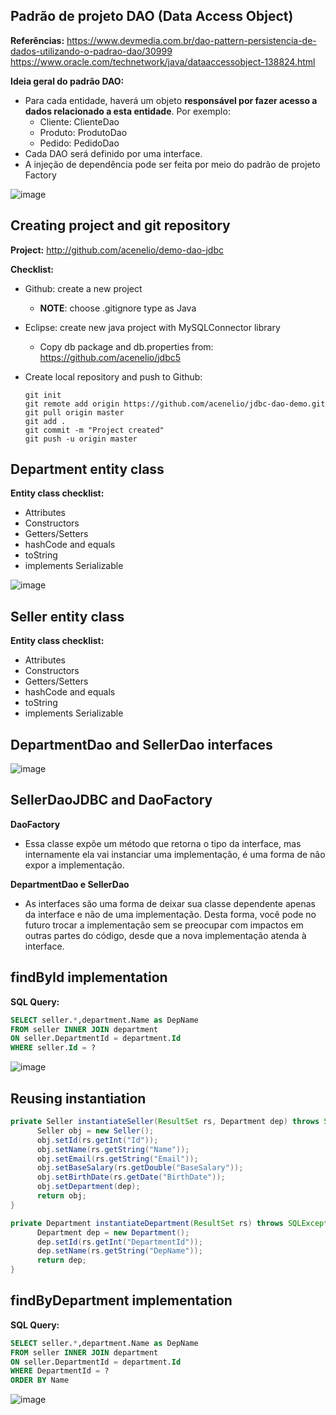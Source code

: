 ## Padrão de projeto DAO (Data Access Object)

**Referências:**
https://www.devmedia.com.br/dao-pattern-persistencia-de-dados-utilizando-o-padrao-dao/30999
https://www.oracle.com/technetwork/java/dataaccessobject-138824.html

**Ideia geral do padrão DAO:**
- Para cada entidade, haverá um objeto **responsável por fazer acesso a dados relacionado a esta
entidade**. Por exemplo:
  - Cliente: ClienteDao
  - Produto: ProdutoDao
  - Pedido: PedidoDao
- Cada DAO será definido por uma interface.
- A injeção de dependência pode ser feita por meio do padrão de projeto Factory

![image](https://user-images.githubusercontent.com/56324728/90800594-40c3ff00-e2eb-11ea-84ab-f23f8f381da9.png)

## Creating project and git repository

**Project:** http://github.com/acenelio/demo-dao-jdbc

**Checklist:**
- Github: create a new project
  - **NOTE**: choose .gitignore type as Java
- Eclipse: create new java project with MySQLConnector library
  - Copy db package and db.properties from: https://github.com/acenelio/jdbc5
- Create local repository and push to Github:
        
      git init
      git remote add origin https://github.com/acenelio/jdbc-dao-demo.git
      git pull origin master
      git add .
      git commit -m "Project created"
      git push -u origin master
 
## Department entity class

**Entity class checklist:**
- Attributes
- Constructors
- Getters/Setters
- hashCode and equals
- toString
- implements Serializable

![image](https://user-images.githubusercontent.com/56324728/90803554-49b6cf80-e2ef-11ea-826c-26653786224a.png)

## Seller entity class

**Entity class checklist:**
- Attributes
- Constructors
- Getters/Setters
- hashCode and equals
- toString
- implements Serializable

## DepartmentDao and SellerDao interfaces

![image](https://user-images.githubusercontent.com/56324728/90810304-1d07b580-e2f9-11ea-969f-da17c49d82e8.png)

## SellerDaoJDBC and DaoFactory

**DaoFactory**
- Essa classe expõe um método que retorna o tipo da interface, mas internamente
ela vai instanciar uma implementação, é uma forma de não expor a implementação.

**DepartmentDao e SellerDao**
- As interfaces são uma forma de deixar sua classe dependente apenas da interface e
não de uma implementação. Desta forma, você pode no futuro trocar a
implementação sem se preocupar com impactos em outras partes do código, desde
que a nova implementação atenda à interface.

## findById implementation

**SQL Query:**

```sql
SELECT seller.*,department.Name as DepName
FROM seller INNER JOIN department
ON seller.DepartmentId = department.Id
WHERE seller.Id = ?
```

![image](https://user-images.githubusercontent.com/56324728/90812487-905ef680-e2fc-11ea-89d4-a63668b5bdaa.png)

## Reusing instantiation

```java
private Seller instantiateSeller(ResultSet rs, Department dep) throws SQLException {
      Seller obj = new Seller();
      obj.setId(rs.getInt("Id"));
      obj.setName(rs.getString("Name"));
      obj.setEmail(rs.getString("Email"));
      obj.setBaseSalary(rs.getDouble("BaseSalary"));
      obj.setBirthDate(rs.getDate("BirthDate"));
      obj.setDepartment(dep);
      return obj;
}

private Department instantiateDepartment(ResultSet rs) throws SQLException {
      Department dep = new Department();
      dep.setId(rs.getInt("DepartmentId"));
      dep.setName(rs.getString("DepName"));
      return dep;
}
```

## findByDepartment implementation

**SQL Query:**
```sql
SELECT seller.*,department.Name as DepName
FROM seller INNER JOIN department
ON seller.DepartmentId = department.Id
WHERE DepartmentId = ?
ORDER BY Name
```

![image](https://user-images.githubusercontent.com/56324728/90817696-8b9e4080-e304-11ea-9ea0-d81a4fa9da8f.png)


